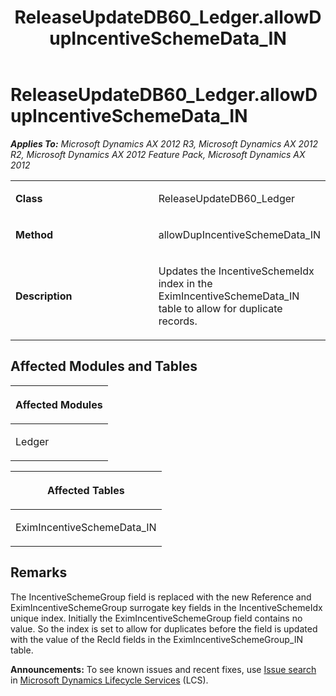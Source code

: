 ﻿---
title: ReleaseUpdateDB60_Ledger.allowDupIncentiveSchemeData_IN
TOCTitle: ReleaseUpdateDB60_Ledger.allowDupIncentiveSchemeData_IN
ms:assetid: b368bde0-3cc0-54c8-4861-4f0ee643587d
ms:mtpsurl: https://msdn.microsoft.com/en-us/library/JJ736933(v=AX.60)
ms:contentKeyID: 49710617
ms.date: 05/18/2015
mtps_version: v=AX.60
---

# ReleaseUpdateDB60\_Ledger.allowDupIncentiveSchemeData\_IN 


_**Applies To:** Microsoft Dynamics AX 2012 R3, Microsoft Dynamics AX 2012 R2, Microsoft Dynamics AX 2012 Feature Pack, Microsoft Dynamics AX 2012_

<table>
<colgroup>
<col style="width: 50%" />
<col style="width: 50%" />
</colgroup>
<tbody>
<tr class="odd">
<td><p><strong>Class</strong></p></td>
<td><p>ReleaseUpdateDB60_Ledger</p></td>
</tr>
<tr class="even">
<td><p><strong>Method</strong></p></td>
<td><p>allowDupIncentiveSchemeData_IN</p></td>
</tr>
<tr class="odd">
<td><p><strong>Description</strong></p></td>
<td><p>Updates the IncentiveSchemeIdx index in the EximIncentiveSchemeData_IN table to allow for duplicate records.</p></td>
</tr>
</tbody>
</table>


## Affected Modules and Tables

<table>
<colgroup>
<col style="width: 100%" />
</colgroup>
<thead>
<tr class="header">
<th><p>Affected Modules</p></th>
</tr>
</thead>
<tbody>
<tr class="odd">
<td><p>Ledger</p></td>
</tr>
</tbody>
</table>


<table>
<colgroup>
<col style="width: 100%" />
</colgroup>
<thead>
<tr class="header">
<th><p>Affected Tables</p></th>
</tr>
</thead>
<tbody>
<tr class="odd">
<td><p>EximIncentiveSchemeData_IN</p></td>
</tr>
</tbody>
</table>


## Remarks

The IncentiveSchemeGroup field is replaced with the new Reference and EximIncentiveSchemeGroup surrogate key fields in the IncentiveSchemeIdx unique index. Initially the EximIncentiveSchemeGroup field contains no value. So the index is set to allow for duplicates before the field is updated with the value of the RecId fields in the EximIncentiveSchemeGroup\_IN table.

  
**Announcements:** To see known issues and recent fixes, use [Issue search](http://go.microsoft.com/fwlink/?linkid=389258) in [Microsoft Dynamics Lifecycle Services](http://go.microsoft.com/fwlink/?linkid=306505) (LCS).

